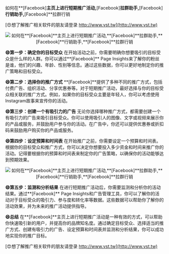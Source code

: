 如何在**[Facebook]**主页上进行短期推广活动,**[Facebook]**拉群助手,**[Facebook]**行销助手,**[Facebook]**拉群行销

[😍想了解推广相关软件的朋友请登录 http://www.vst.tw](http://www.vst.tw)

 <center><img src="https://vst.tw/MP4/tuiguang/png/0.png" alt="如何在**[Facebook]**主页上进行短期推广活动,**[Facebook]**拉群助手,**[Facebook]**行销助手,**[Facebook]**拉群行销"></center>

**😄第一步：确定你的目标受众**
在开始活动之前，你需要明确你想要吸引的目标受众是什么样的人群。你可以通过**[Facebook]** Page Insights来了解你的粉丝是谁，他们的兴趣、年龄、性别等信息。通过这些数据，你可以更好地制定你的推广策略和目标受众。

**😄第二步：选择你的推广方式**
**[Facebook]**提供了多种不同的推广方式，包括付费广告、组织活动、分享优惠券等。对于短期推广活动，最好选择与你的目标受众相关联的推广方式。例如，如果你的目标受众主要是年轻人，你可以考虑使用Instagram故事来宣传你的活动。

**😄第三步：创建一个有吸引力的广告**
无论你选择哪种推广方式，都需要创建一个有吸引力的广告来吸引目标受众。你可以使用吸引人的图像、文字或视频来展示你的产品或服务，并鼓励用户参与你的活动。在广告中，你还可以提供优惠券或折扣码来鼓励用户购买你的产品或服务。

**😄第四步：设定预算和时间表**
在开始推广之前，你需要设定一个预算和时间表。根据你的目标受众和推广方式，你可以决定你想要投入多少资金和时间来推广你的活动。记得要根据你的预算和时间表来制定你的广告策略，以确保你的活动能够达到预期效果。

 <center><img src="https://vst.tw/MP4/tuiguang/png/6.png" alt="如何在**[Facebook]**主页上进行短期推广活动,**[Facebook]**拉群助手,**[Facebook]**行销助手,**[Facebook]**拉群行销"></center>

**😄第五步：监测和分析结果**
在进行短期推广活动后，你需要监测和分析你的活动结果。通过**[Facebook]** Page Insights和广告管理工具，你可以了解你的活动对于目标受众的吸引力、参与度和转化率等数据。这些数据可以帮助你了解你的活动效果，并为未来的推广活动提供指导。

**😄总结**
在**[Facebook]**主页上进行短期推广活动是一种有效的方式，可以帮助你快速吸引新的用户，并提高你的品牌知名度。通过确定目标受众、选择适当的推广方式、创建有吸引力的广告、设定预算和时间表并监测和分析结果，你可以成功地实现你的推广目标。

[😍想了解推广相关软件的朋友请登录 http://www.vst.tw](http://www.vst.tw)




